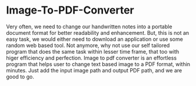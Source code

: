 # Image-To-PDF-Converter
Very often, we need to change our handwritten notes into a portable document format for better readability and enhancement. But, this is not an easy task, we would either need to download an application or use some random web based tool. Not anymore, why not use our self tailored program that does the same task within lesser time frame, that too with higer efficiency and perfection.
Image to pdf converter is an effortless program that helps user to change text based image to a PDF format, within minutes. Just add the input image path and output PDF path, and we are good to go.
